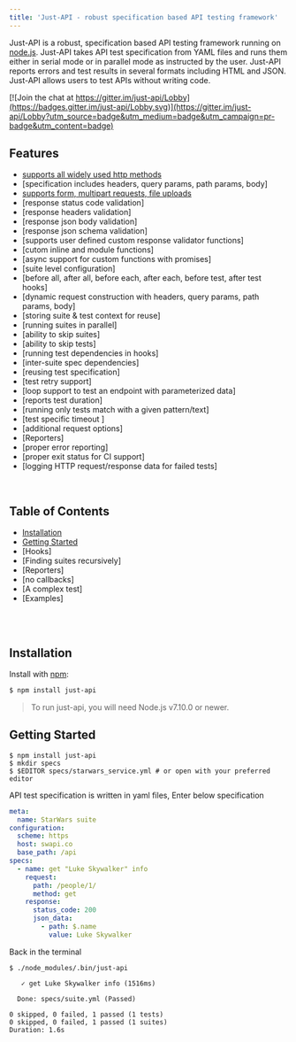 ```yaml
---
title: 'Just-API - robust specification based API testing framework'
---
```


Just-API is a robust, specification based API testing framework running on [node.js](http://nodejs.org/). Just-API takes API test specification from YAML files and runs them either in serial mode or in parallel mode as instructed by the user. Just-API reports errors and test results in several formats including HTML and JSON.
Just-API allows users to test APIs without writing code.


[![Join the chat at https://gitter.im/just-api/Lobby](https://badges.gitter.im/just-api/Lobby.svg)](https://gitter.im/just-api/Lobby?utm_source=badge&utm_medium=badge&utm_campaign=pr-badge&utm_content=badge)

## Features

<!-- toc -->

- [supports all widely used http methods](#various-http-methods)
- [specification includes headers, query params, path params, body]
- [supports form, multipart requests, file uploads](#forms-multipart-requests-and-file-uploads)
- [response status code validation]
- [response headers validation]
- [response json body validation]
- [response json schema validation]
- [supports user defined custom response validator functions]
- [cutom inline and module functions]
- [async support for custom functions with promises]
- [suite level configuration]
- [before all, after all, before each, after each, before test, after test hooks]
- [dynamic request construction with headers, query params, path params, body]
- [storing suite & test context for reuse]
- [running suites in parallel]
- [ability to skip suites]
- [ability to skip tests]
- [running test dependencies in hooks]
- [inter-suite spec dependencies]
- [reusing test specification]
- [test retry support]
- [loop support to test an endpoint with parameterized data]
- [reports test duration]
- [running only tests match with a given pattern/text]
- [test specific timeout ]
- [additional request options]
- [Reporters]
- [proper error reporting]
- [proper exit status for CI support]
- [logging HTTP request/response data for failed tests]

<!-- tocstop -->
<br>

## Table of Contents

<!-- toc -->

- [Installation](#installation)
- [Getting Started](#getting-started)
- [Hooks]
- [Finding suites recursively]
- [Reporters]
- [no callbacks]
- [A complex test]
- [Examples]
<!-- tocstop -->
<br>
<br>

## Installation

Install with [npm](https://npmjs.org):

```sh
$ npm install just-api
```

>To run just-api, you will need Node.js v7.10.0 or newer.


## Getting Started

```
$ npm install just-api
$ mkdir specs
$ $EDITOR specs/starwars_service.yml # or open with your preferred editor
```

API test specification is written in yaml files, Enter below specification

```yaml
meta:
  name: StarWars suite
configuration:
  scheme: https
  host: swapi.co
  base_path: /api
specs:
  - name: get "Luke Skywalker" info
    request:
      path: /people/1/
      method: get
    response:
      status_code: 200
      json_data:
        - path: $.name
          value: Luke Skywalker
```

Back in the terminal

```
$ ./node_modules/.bin/just-api

   ✓ get Luke Skywalker info (1516ms)

  Done: specs/suite.yml (Passed)

0 skipped, 0 failed, 1 passed (1 tests)
0 skipped, 0 failed, 1 passed (1 suites)
Duration: 1.6s
```


